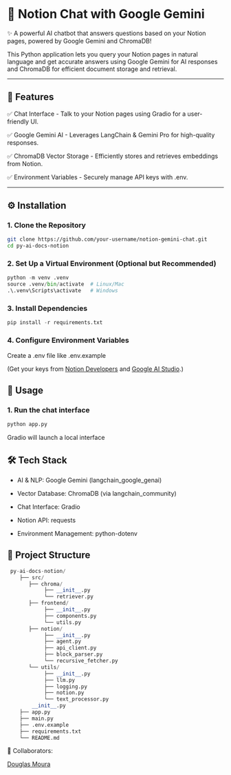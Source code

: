 # 📝 Notion Chat with Google Gemini

✨ A powerful AI chatbot that answers questions based on your Notion pages, powered by Google Gemini and ChromaDB!

This Python application lets you query your Notion pages in natural language and get accurate answers using Google Gemini for AI responses and ChromaDB for efficient document storage and retrieval.


---

## 🔧 Features

✅ Chat Interface - Talk to your Notion pages using Gradio for a user-friendly UI.

✅ Google Gemini AI - Leverages LangChain & Gemini Pro for high-quality responses.

✅ ChromaDB Vector Storage - Efficiently stores and retrieves embeddings from Notion.

✅ Environment Variables - Securely manage API keys with .env.

---

## ⚙️ Installation

### 1. Clone the Repository
```bash
git clone https://github.com/your-username/notion-gemini-chat.git
cd py-ai-docs-notion
```

### 2. Set Up a Virtual Environment (Optional but Recommended)
```python
python -m venv .venv
source .venv/bin/activate  # Linux/Mac
.\.venv\Scripts\activate   # Windows
```

### 3. Install Dependencies
```python
pip install -r requirements.txt
```

### 4. Configure Environment Variables

Create a .env file like .env.example

(Get your keys from [Notion Developers](https://developers.notion.com/) and [Google AI Studio](https://aistudio.google.com/).)

## 🚀 Usage

### 1. Run the chat interface

``` python
python app.py
```

Gradio will launch a local interface


## 🛠️ Tech Stack
* AI & NLP: Google Gemini (langchain_google_genai)

* Vector Database: ChromaDB (via langchain_community)

* Chat Interface: Gradio

* Notion API: requests

* Environment Management: python-dotenv


## 📁 Project Structure

```python
 py-ai-docs-notion/
    ├── src/
       ├── chroma/
            ├── __init__.py
            └── retriever.py
       ├── frontend/
            ├── __init__.py
            ├── components.py
            └── utils.py
       ├── notion/  
            ├── __init__.py
            ├── agent.py
            ├── api_client.py
            ├── block_parser.py
            └── recursive_fetcher.py 
       └── utils/
            ├── __init__.py
            ├── llm.py
            ├── logging.py
            ├── notion.py
            └── text_processor.py
        __init__.py
    ├── app.py
    ├── main.py
    ├── .env.example
    ├── requirements.txt
    └── README.md

```

🤝 Collaborators:

[Douglas Moura](https://github.com/douglinhasmoura)
